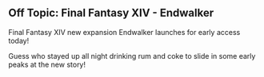 ## Off Topic: Final Fantasy XIV - Endwalker

Final Fantasy XIV new expansion Endwalker launches for early access today!

Guess who stayed up all night drinking rum and coke to slide in some early peaks at the new story!
